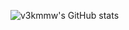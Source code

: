 ![v3kmmw's GitHub stats](https://github-readme-stats.vercel.app/api?username=v3kmmw&show_icons=true&theme=radical)
